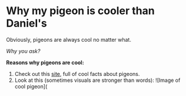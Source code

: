 # Why my pigeon is cooler than Daniel's 

Obviously, pigeons are always cool no matter what. 

*Why you ask?*

**Reasons why pigeons are cool:**

1. Check out this [site](https://www.excelpestservices.com/11-fun-facts-about-pigeons/), full of cool facts about pigeons.
2. Look at this (sometimes visuals are stronger than words): ![Image of cool pigeon](


